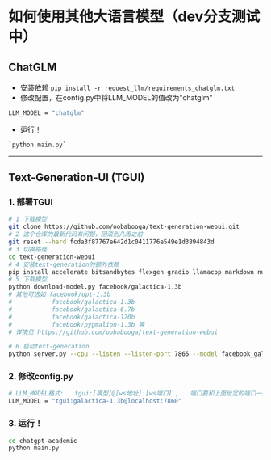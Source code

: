# 如何使用其他大语言模型（dev分支测试中）

## ChatGLM

- 安装依赖 `pip install -r request_llm/requirements_chatglm.txt`
- 修改配置，在config.py中将LLM_MODEL的值改为"chatglm"

``` sh
LLM_MODEL = "chatglm"
```
- 运行！
``` sh
`python main.py`
``` 


---
## Text-Generation-UI (TGUI)

### 1. 部署TGUI
``` sh
# 1 下载模型
git clone https://github.com/oobabooga/text-generation-webui.git
# 2 这个仓库的最新代码有问题，回滚到几周之前
git reset --hard fcda3f87767e642d1c0411776e549e1d3894843d
# 3 切换路径
cd text-generation-webui
# 4 安装text-generation的额外依赖
pip install accelerate bitsandbytes flexgen gradio llamacpp markdown numpy peft requests rwkv safetensors sentencepiece tqdm datasets git+https://github.com/huggingface/transformers
# 5 下载模型
python download-model.py facebook/galactica-1.3b
# 其他可选如 facebook/opt-1.3b
#           facebook/galactica-1.3b
#           facebook/galactica-6.7b
#           facebook/galactica-120b
#           facebook/pygmalion-1.3b 等
# 详情见 https://github.com/oobabooga/text-generation-webui

# 6 启动text-generation
python server.py --cpu --listen --listen-port 7865 --model facebook_galactica-1.3b
```

### 2. 修改config.py

``` sh
# LLM_MODEL格式:   tgui:[模型]@[ws地址]:[ws端口] ,   端口要和上面给定的端口一致
LLM_MODEL = "tgui:galactica-1.3b@localhost:7860"
```

### 3. 运行！
``` sh
cd chatgpt-academic
python main.py
```
